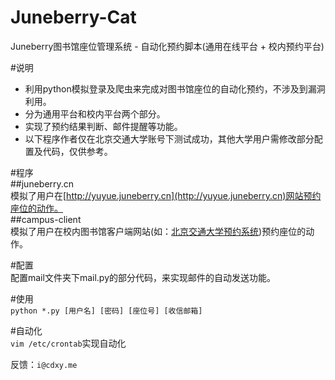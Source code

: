 # Juneberry-Cat  
Juneberry图书馆座位管理系统 - 自动化预约脚本(通用在线平台 + 校内预约平台)  
  
#说明  
 - 利用python模拟登录及爬虫来完成对图书馆座位的自动化预约，不涉及到漏洞利用。  
 - 分为通用平台和校内平台两个部分。    
 - 实现了预约结果判断、邮件提醒等功能。  
 - 以下程序作者仅在北京交通大学账号下测试成功，其他大学用户需修改部分配置及代码，仅供参考。  

#程序   
##juneberry.cn   
模拟了用户在[http://yuyue.juneberry.cn](http://yuyue.juneberry.cn)网站预约座位的动作。  
##campus-client  
模拟了用户在校内图书馆客户端网站(如：[北京交通大学预约系统](http://202.112.150.5:82/))预约座位的动作。  
  
#配置  
配置mail文件夹下mail.py的部分代码，来实现邮件的自动发送功能。  
   
#使用  
`python *.py [用户名] [密码] [座位号] [收信邮箱]`  
    
#自动化  
`vim /etc/crontab`实现自动化  
  
  
反馈：`i@cdxy.me`  
